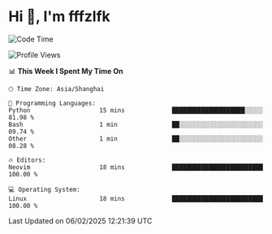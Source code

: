 # Hi 👋, I'm fffzlfk

<!--START_SECTION:waka-->
![Code Time](http://img.shields.io/badge/Code%20Time-1%2C208%20hrs%201%20min-blue)

![Profile Views](http://img.shields.io/badge/Profile%20Views-0-blue)

📊 **This Week I Spent My Time On** 

```text
🕑︎ Time Zone: Asia/Shanghai

💬 Programming Languages: 
Python                   15 mins             ████████████████████░░░░░   81.98 % 
Bash                     1 min               ██░░░░░░░░░░░░░░░░░░░░░░░   09.74 % 
Other                    1 min               ██░░░░░░░░░░░░░░░░░░░░░░░   08.28 % 

🔥 Editors: 
Neovim                   18 mins             █████████████████████████   100.00 % 

💻 Operating System: 
Linux                    18 mins             █████████████████████████   100.00 % 
```


 Last Updated on 06/02/2025 12:21:39 UTC
<!--END_SECTION:waka-->

